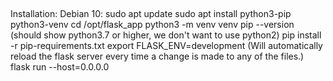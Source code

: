 ##

Installation:
Debian 10:
sudo apt update
sudo apt install python3-pip python3-venv
cd /opt/flask_app
python3 -m venv venv
pip --version (should show python3.7 or higher, we don't want to use python2)
pip install -r pip-requirements.txt
export FLASK_ENV=development (Will automatically reload the flask server every time a change is made to any of the files.)
flask run --host=0.0.0.0
